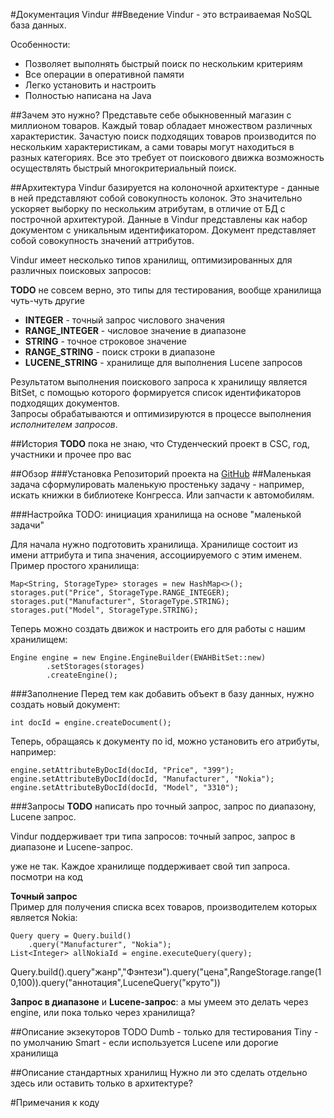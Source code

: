 #Документация Vindur
##Введение
Vindur - это встраиваемая NoSQL база данных.

Особенности:

- Позволяет выполнять быстрый поиск по нескольким критериям
- Все операции в оперативной памяти
- Легко установить и настроить
- Полностью написана на Java

##Зачем это нужно?
Представьте себе обыкновенный магазин с миллионом товаров. Каждый товар обладает множеством различных характеристик.
Зачастую поиск подходящих товаров производится по нескольким характеристикам, а сами товары могут находиться в разных
категориях. Все это требует от поискового движка возможность осуществлять быстрый многокритериальный поиск.

##Архитектура
Vindur базируется на колоночной архитектуре - данные в ней представляют собой совокупность колонок. Это значительно
ускоряет выборку по нескольким атрибутам, в отличие от БД с построчной архитектурой. Данные в Vindur представлены как
набор документом с уникальным идентификатором. Документ представляет собой совокупность значений аттрибутов.

Vindur имеет несколько типов хранилищ, оптимизированных для различных поисковых запросов:


**TODO** не совсем верно, это типы для тестирования, вообще хранилища чуть-чуть другие
- **INTEGER** - точный запрос числового значения
- **RANGE_INTEGER** - числовое значение в диапазоне
- **STRING** - точное строковое значение
- **RANGE_STRING** - поиск строки в диапазоне
- **LUCENE_STRING** - хранилище для выполнения Lucene запросов

Результатом выполнения поискового запроса к хранилищу является BitSet, с помощью которого формируется список
идентификаторов подходящих документов.  
Запросы обрабатываются и оптимизируются в процессе выполнения *исполнителем запросов*.

##История
**TODO** пока не знаю, что
Студенческий проект в CSC, год, участники и прочее про вас


##Обзор
###Установка
Репозиторий проекта на [GitHub]
##Маленькая задача
сформулировать маленькую простеньку задачу - например, искать книжки в библиотеке Конгресса.
Или запчасти к автомобилям.

###Настройка
TODO: инициация хранилища на основе "маленькой задачи"


Для начала нужно подготовить хранилища. Хранилище состоит из имени аттрибута и типа значения, ассоциируемого с этим именем. Пример простого хранилища:

    Map<String, StorageType> storages = new HashMap<>();
    storages.put("Price", StorageType.RANGE_INTEGER);
    storages.put("Manufacturer", StorageType.STRING);
    storages.put("Model", StorageType.STRING);

Теперь можно создать движок и настроить его для работы с нашим хранилищем:

    Engine engine = new Engine.EngineBuilder(EWAHBitSet::new)
            .setStorages(storages)
            .createEngine();
###Заполнение
Перед тем как добавить объект в базу данных, нужно создать новый документ:  

    int docId = engine.createDocument();
    
Теперь, обращаясь к документу по id, можно установить его атрибуты, например:

    engine.setAttributeByDocId(docId, "Price", "399");
    engine.setAttributeByDocId(docId, "Manufacturer", "Nokia");
    engine.setAttributeByDocId(docId, "Model", "3310");

###Запросы
**TODO** написать про точный запрос, запрос по диапазону, Lucene запрос.
  
  
Vindur поддерживает три типа запросов: точный запрос, запрос в диапазоне и Lucene-запрос.  

уже не так. Каждое хранилище поддерживает свой тип запроса.
посмотри на код


**Точный запрос**  
Пример для получения списка всех товаров, производителем которых является Nokia:

    Query query = Query.build()
        .query("Manufacturer", "Nokia");
    List<Integer> allNokiaId = engine.executeQuery(query);


Query.build().query"жанр","Фэнтези").query("цена",RangeStorage.range(10,100)).query("аннотация",LuceneQuery("круто"))


**Запрос в диапазоне** и **Lucene-запрос**: а мы умеем это делать через engine, или пока только через хранилища?
  
##Описание экзекуторов
 TODO
 Dumb - только для тестирования
 Tiny - по умолчанию
 Smart - если используется Lucene  или дорогие хранилища
  
  
  
##Описание стандартных хранилищ
Нужно ли это сделать отдельно здесь или оставить только в архитектуре?

#Примечания к коду

[GitHub]:https://github.com/cscenter/Vindur/
